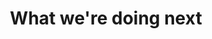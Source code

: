 ---
title: "What we're doing next"
weight: 4
summary: |- 

  Feed Mill production facilities benefit the most from lower FCR. For instance, by week 26, a feed miller processing 15,000 MT per month would produce 391 MT more dressed weight broilers Using U.S. corn over Argentinian corn, translating to $749,215 in additional profits.

image:
  preview_only: true
tags:
- Solution
share: false
profile: false
comments: false
reading_time: false
---